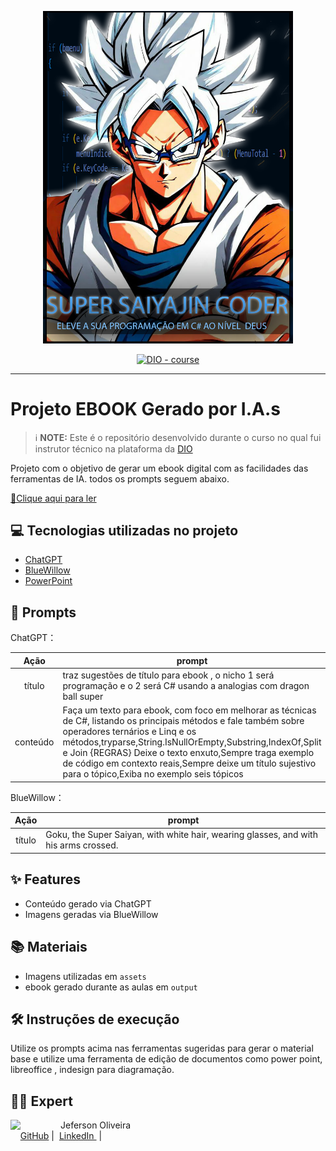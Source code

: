 <p align="center">
    <img width="400" src="./assets/Ebook.png">
</p>


<p align="center">
<a href="https://dio.me/"><img src="https://img.shields.io/badge/DIO-Course-28DA77?logo=youtube" alt="DIO - course"></a>
</p>

-------




# Projeto EBOOK Gerado por I.A.s


 > ℹ️ **NOTE:** Este é o repositório desenvolvido durante o curso no qual fui instrutor técnico na plataforma da [DIO](https://dio.me)

Projeto com o objetivo de gerar um ebook digital com as facilidades das ferramentas de IA. todos os prompts
seguem abaixo.

<a href="https://github.com/CyberJeferson/prompts-recipe-to-create-a-ebook/blob/main/output/Ebook.pdf" title="View PDF now"> 📕Clique aqui para ler</a>

## 💻 Tecnologias utilizadas no projeto

- [ChatGPT](https://chat.openai.com/) 
- [BlueWillow](https://www.bluewillow.ai/)
- [PowerPoint](https://www.microsoft.com/en/microsoft-365/powerpoint)

## 🧠 Prompts


ChatGPT：

|   Ação   | prompt                                                                                                                                                                                                                                                                         |
| :------: | ------------------------------------------------------------------------------------------------------------------------------------------------------------------------------------------------------------------------------------------------------------------------------ |
|  título  |traz sugestões de título para ebook , o nicho 1 será programação e o 2 será C#  usando a analogias com dragon ball super |
| conteúdo | Faça um texto para ebook, com foco em melhorar as técnicas de C#, listando os principais métodos e fale também sobre operadores ternários e Linq e os métodos,tryparse,String.IsNullOrEmpty,Substring,IndexOf,Split e Join {REGRAS} Deixe o texto enxuto,Sempre traga exemplo de código em contexto reais,Sempre deixe um título sujestivo para o tópico,Exiba no exemplo seis tópicos|------------------------------------|


BlueWillow：

|  Ação  | prompt                                                                                 |
| :----: | -------------------------------------------------------------------------------------- |
| título | Goku, the Super Saiyan, with white hair, wearing glasses, and with his arms crossed. |

## ✨ Features

- Conteúdo gerado via ChatGPT
- Imagens geradas via BlueWillow

## 📚 Materiais

- Imagens utilizadas em `assets`
- ebook gerado durante as aulas em `output`

## 🛠️ Instruções de execução

Utilize os prompts acima nas ferramentas sugeridas para gerar o material base e utilize uma ferramenta de edição de documentos como power point, libreoffice , indesign para diagramação.

## 👨‍💻 Expert

<p>
    <img 
      align=left 
      margin=10 
      width=80 
      src="https://avatars.githubusercontent.com/u/63682724?v=4"
    />
    <p>Jeferson Oliveira<br>
    &nbsp&nbsp&nbsp
    <a href="https://github.com/CyberJeferson">
    GitHub</a>&nbsp;|&nbsp;
    <a href="https://www.linkedin.com/in/jeferson-oliveira-8335051b6">LinkedIn
</a>
&nbsp;|&nbsp;</p>
</p>
